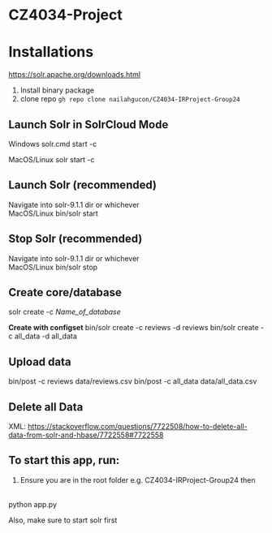 # CZ4034-Project

# Installations
https://solr.apache.org/downloads.html

1. Install binary package
2. clone repo 
`gh repo clone nailahgucon/CZ4034-IRProject-Group24`

## Launch Solr in SolrCloud Mode
Windows
solr.cmd start -c

MacOS/Linux
solr start -c

## Launch Solr (recommended)

Navigate into solr-9.1.1 dir or whichever
<br>
MacOS/Linux
bin/solr start

## Stop Solr (recommended)
Navigate into solr-9.1.1 dir or whichever
<br>
MacOS/Linux
bin/solr stop

## Create core/database
solr create -c *Name_of_database*

**Create with configset**
bin/solr create -c reviews -d reviews
bin/solr create -c all_data -d all_data

## Upload data
bin/post -c reviews data/reviews.csv
bin/post -c all_data data/all_data.csv


## Delete all Data
XML:
https://stackoverflow.com/questions/7722508/how-to-delete-all-data-from-solr-and-hbase/7722558#7722558 

## To start this app, run:
1. Ensure you are in the root folder e.g. CZ4034-IRProject-Group24 then
<br>
python app.py

Also, make sure to start solr first
